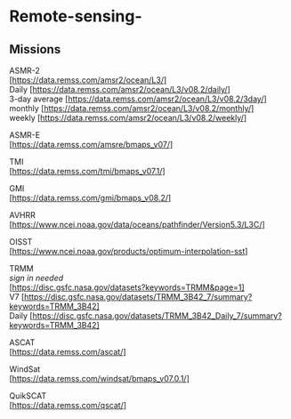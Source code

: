 # Remote-sensing-

## Missions
ASMR-2  
[https://data.remss.com/amsr2/ocean/L3/]  
    Daily [https://data.remss.com/amsr2/ocean/L3/v08.2/daily/]  
    3-day average [https://data.remss.com/amsr2/ocean/L3/v08.2/3day/]  
    monthly [https://data.remss.com/amsr2/ocean/L3/v08.2/monthly/]  
    weekly [https://data.remss.com/amsr2/ocean/L3/v08.2/weekly/]  

ASMR-E  
[https://data.remss.com/amsre/bmaps_v07/]

TMI  
[https://data.remss.com/tmi/bmaps_v07.1/]

GMI  
[https://data.remss.com/gmi/bmaps_v08.2/]

AVHRR  
[https://www.ncei.noaa.gov/data/oceans/pathfinder/Version5.3/L3C/]

OISST  
[https://www.ncei.noaa.gov/products/optimum-interpolation-sst]

TRMM  
*sign in needed*  
[https://disc.gsfc.nasa.gov/datasets?keywords=TRMM&page=1]  
    V7 [https://disc.gsfc.nasa.gov/datasets/TRMM_3B42_7/summary?keywords=TRMM_3B42]  
    Daily [https://disc.gsfc.nasa.gov/datasets/TRMM_3B42_Daily_7/summary?keywords=TRMM_3B42]  


ASCAT  
[https://data.remss.com/ascat/]

WindSat  
[https://data.remss.com/windsat/bmaps_v07.0.1/]  

QuikSCAT  
[https://data.remss.com/qscat/]






